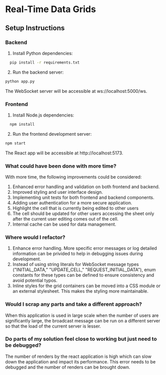 # Real-Time Data Grids

## Setup Instructions

### Backend

1. Install Python dependencies:

```bash
  pip install -r requirements.txt
```

2. Run the backend server:

```bash
python app.py
```

The WebSocket server will be accessible at ws://localhost:5000/ws.

### Frontend

1. Install Node.js dependencies:

```bash
  npm install
```

2. Run the frontend development server:

```bash
npm start
```

The React app will be accessible at http://localhost:5173.

### What could have been done with more time?

With more time, the following improvements could be considered:

1. Enhanced error handling and validation on both frontend and backend.
2. Improved styling and user interface design.
3. Implementing unit tests for both frontend and backend components.
4. Adding user authentication for a more secure application.
5. Highlight the cell that is currently being edited to other users
6. The cell should be updated for other users accessing the sheet only after the current user editing comes out of the cell.
7. Internal cache can be used for data management.

### Where would I refactor?

1. Enhance error handling. More specific error messages or log detailed information can be privided to help in debugging issues during development.
2. Instead of using string literals for WebSocket message types ("INITIAL_DATA," "UPDATE_CELL," "REQUEST_INITIAL_DATA"), enum constants for these types can be defined to ensure consistency and avoid potential typos.
3. Inline styles for the grid containers can be moved into a CSS module or an external stylesheet. This makes the styling more maintainable.

### Would I scrap any parts and take a different approach?

When this application is used in large scale when the number of users are significantly large, the broadcast message can be run on a different server so that the load of the current server is lesser.

### Do parts of my solution feel close to working but just need to be debugged?

The number of renders by the react application is high which can slow down the application and impact its performance. This error needs to be debugged and the number of renders can be brought down.
